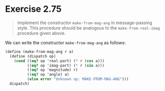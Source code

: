 # Exercise 2.75

> Implement the constructor `make-from-mag-ang` in message-passing style.
> This procedure should be analogous to the `make-from-real-imag` procedure given above.



We can write the constructor `make-from-mag-ang` as follows:
```scheme
(define (make-from-mag-ang r a)
  (define (dispatch op)
    (cond ((eq? op 'real-part) (* r (cos a)))
          ((eq? op 'imag-part) (* r (sin a)))
          ((eq? op 'magnitude) r)
          ((eq? op 'angle) a)
          (else error "Unknown op: MAKE-FROM-MAG-ANG")))
  dispatch)
```

